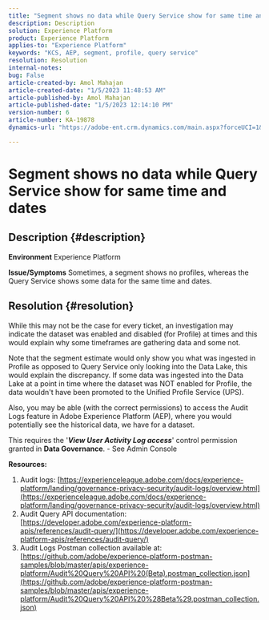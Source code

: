 ```yaml
---
title: "Segment shows no data while Query Service show for same time and dates"
description: Description
solution: Experience Platform
product: Experience Platform
applies-to: "Experience Platform"
keywords: "KCS, AEP, segment, profile, query service"
resolution: Resolution
internal-notes: 
bug: False
article-created-by: Amol Mahajan
article-created-date: "1/5/2023 11:48:53 AM"
article-published-by: Amol Mahajan
article-published-date: "1/5/2023 12:14:10 PM"
version-number: 6
article-number: KA-19878
dynamics-url: "https://adobe-ent.crm.dynamics.com/main.aspx?forceUCI=1&pagetype=entityrecord&etn=knowledgearticle&id=a34331ea-ee8c-ed11-81ac-6045bd006b3d"

---
```

# Segment shows no data while Query Service show for same time and dates

## Description {#description}

<b>Environment</b>
Experience Platform


<b>Issue/Symptoms</b>
Sometimes, a segment shows no profiles, whereas the Query Service shows some data for the same time and dates.


## Resolution {#resolution}


While this may not be the case for every ticket, an investigation may indicate the dataset was enabled and disabled (for Profile) at times and this would explain why some timeframes are gathering data and some not.

Note that the segment estimate would only show you what was ingested in Profile as opposed to Query Service only looking into the Data Lake, this would explain the discrepancy. If some data was ingested into the Data Lake at a point in time where the dataset was NOT enabled for Profile, the data wouldn't have been promoted to the Unified Profile Service (UPS).



Also, you may be able (with the correct permissions) to access the Audit Logs feature in Adobe Experience Platform (AEP), where you would potentially see the historical data, we have for a dataset.

This requires the '<b>*View User Activity Log access</b>*' control permission granted in <b>Data Governance</b>. - See Admin Console



<b>Resources:</b>

1. Audit logs: [https://experienceleague.adobe.com/docs/experience-platform/landing/governance-privacy-security/audit-logs/overview.html](https://experienceleague.adobe.com/docs/experience-platform/landing/governance-privacy-security/audit-logs/overview.html)
2. Audit Query API documentation: [https://developer.adobe.com/experience-platform-apis/references/audit-query/](https://developer.adobe.com/experience-platform-apis/references/audit-query/)
3. Audit Logs Postman collection available at: [https://github.com/adobe/experience-platform-postman-samples/blob/master/apis/experience-platform/Audit%20Query%20API%20(Beta).postman_collection.json](https://github.com/adobe/experience-platform-postman-samples/blob/master/apis/experience-platform/Audit%20Query%20API%20%28Beta%29.postman_collection.json)

